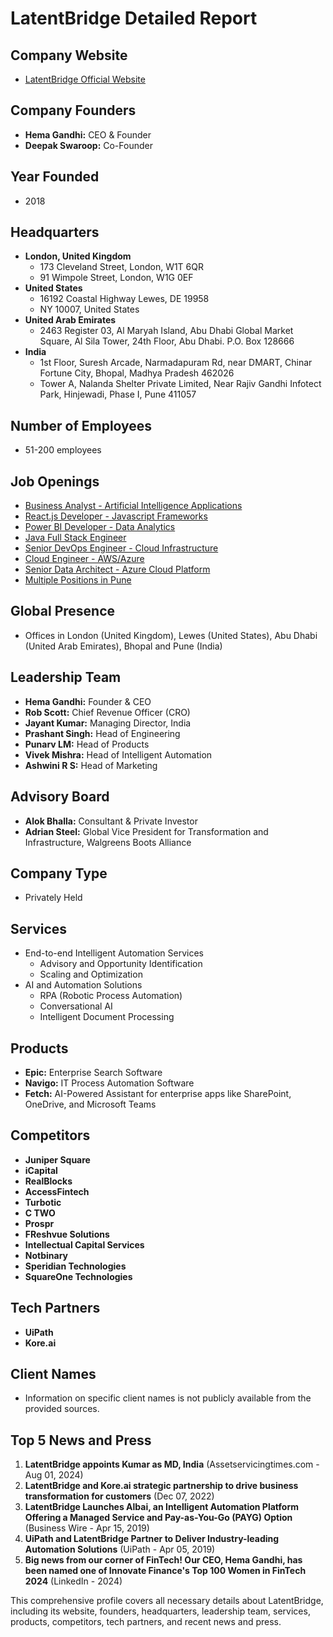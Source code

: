 # LatentBridge Detailed Report

## Company Website
- [LatentBridge Official Website](https://www.latentbridge.com)

## Company Founders
- **Hema Gandhi:** CEO & Founder
- **Deepak Swaroop:** Co-Founder

## Year Founded
- 2018

## Headquarters
- **London, United Kingdom**
  - 173 Cleveland Street, London, W1T 6QR
  - 91 Wimpole Street, London, W1G 0EF
- **United States**
  - 16192 Coastal Highway Lewes, DE 19958
  - NY 10007, United States
- **United Arab Emirates**
  - 2463 Register 03, Al Maryah Island, Abu Dhabi Global Market Square, Al Sila Tower, 24th Floor, Abu Dhabi. P.O. Box 128666
- **India**
  - 1st Floor, Suresh Arcade, Narmadapuram Rd, near DMART, Chinar Fortune City, Bhopal, Madhya Pradesh 462026
  - Tower A, Nalanda Shelter Private Limited, Near Rajiv Gandhi Infotect Park, Hinjewadi, Phase I, Pune 411057

## Number of Employees
- 51-200 employees

## Job Openings
- [Business Analyst - Artificial Intelligence Applications](https://in.linkedin.com/jobs/view/latentbridge-business-analyst-artificial-intelligence-applications-at-latent-bridge-4170322927)
- [React.js Developer - Javascript Frameworks](https://in.linkedin.com/jobs/view/latentbridge-react-js-developer-javascript-frameworks-at-latent-bridge-4147950821)
- [Power BI Developer - Data Analytics](https://in.linkedin.com/jobs/view/power-bi-developer-data-analytics-at-latent-bridge-4203489762)
- [Java Full Stack Engineer](https://in.linkedin.com/jobs/view/java-full-stack-engineer-at-latentbridge-4178854526)
- [Senior DevOps Engineer - Cloud Infrastructure](https://in.linkedin.com/jobs/view/senior-devops-engineer-cloud-infrastructure-at-latent-bridge-4203497130)
- [Cloud Engineer - AWS/Azure](https://in.linkedin.com/jobs/view/latentbridge-cloud-engineer-aws-azure-at-latent-bridge-4170326461)
- [Senior Data Architect - Azure Cloud Platform](https://in.linkedin.com/jobs/view/latentbridge-senior-data-architect-azure-cloud-platform-at-latent-bridge-4182364733)
- [Multiple Positions in Pune](https://in.linkedin.com/jobs/view/multiple-positions-at-latentbridge-4129837178)

## Global Presence
- Offices in London (United Kingdom), Lewes (United States), Abu Dhabi (United Arab Emirates), Bhopal and Pune (India)

## Leadership Team
- **Hema Gandhi:** Founder & CEO
- **Rob Scott:** Chief Revenue Officer (CRO)
- **Jayant Kumar:** Managing Director, India
- **Prashant Singh:** Head of Engineering
- **Punarv LM:** Head of Products
- **Vivek Mishra:** Head of Intelligent Automation
- **Ashwini R S:** Head of Marketing

## Advisory Board
- **Alok Bhalla:** Consultant & Private Investor
- **Adrian Steel:** Global Vice President for Transformation and Infrastructure, Walgreens Boots Alliance

## Company Type
- Privately Held

## Services
- End-to-end Intelligent Automation Services
  - Advisory and Opportunity Identification
  - Scaling and Optimization
- AI and Automation Solutions
  - RPA (Robotic Process Automation)
  - Conversational AI
  - Intelligent Document Processing

## Products
- **Epic:** Enterprise Search Software
- **Navigo:** IT Process Automation Software
- **Fetch:** AI-Powered Assistant for enterprise apps like SharePoint, OneDrive, and Microsoft Teams

## Competitors
- **Juniper Square**
- **iCapital**
- **RealBlocks**
- **AccessFintech**
- **Turbotic**
- **C TWO**
- **Prospr**
- **FReshvue Solutions**
- **Intellectual Capital Services**
- **Notbinary**
- **Speridian Technologies**
- **SquareOne Technologies**

## Tech Partners
- **UiPath**
- **Kore.ai**

## Client Names
- Information on specific client names is not publicly available from the provided sources.

## Top 5 News and Press
1. **LatentBridge appoints Kumar as MD, India** (Assetservicingtimes.com - Aug 01, 2024)
2. **LatentBridge and Kore.ai strategic partnership to drive business transformation for customers** (Dec 07, 2022)
3. **LatentBridge Launches Albai, an Intelligent Automation Platform Offering a Managed Service and Pay-as-You-Go (PAYG) Option** (Business Wire - Apr 15, 2019)
4. **UiPath and LatentBridge Partner to Deliver Industry-leading Automation Solutions** (UiPath - Apr 05, 2019)
5. **Big news from our corner of FinTech! Our CEO, Hema Gandhi, has been named one of Innovate Finance's Top 100 Women in FinTech 2024** (LinkedIn - 2024)

This comprehensive profile covers all necessary details about LatentBridge, including its website, founders, headquarters, leadership team, services, products, competitors, tech partners, and recent news and press.